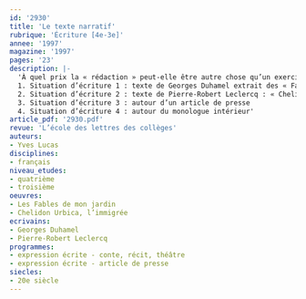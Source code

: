 ```yaml
---
id: '2930'
title: 'Le texte narratif'
rubrique: 'Écriture [4e-3e]'
annee: '1997'
magazine: '1997'
pages: '23'
description: |-
  'À quel prix la « rédaction » peut-elle être autre chose qu’un exercice qui désole les élèves ? Donner envie d’écrire en proposant des sujets motivants est une nécessité. Mais cela ne suffit pas. Les problèmes sont toujours les mêmes : il faut procéder aux réglages techniques adéquats avant de raconter quoi que ce soit. Rien de nouveau… À ceci près que cette réflexion sur les moyens de dire n’a pas à être imposée de l’extérieur, mais doit répondre aux besoins immédiats de l’apprenant. En conséquence, les travaux seront portés à la connaissance des élèves non en fin mais en cours, voire en début de séquence pédagogique. Chaque sujet sera motivé par un document écrit ou visuel pour amener la classe à s’interroger sur les procédures textuelles à mettre en œuvre. Une fois qu’aura été déterminé un cadre d’action précis, chacun développera les éléments thématiques qui lui paraissent les plus appropriés. Pour éviter l’éparpillement, cette série sera axée sur la place de la subjectivité dans le « discours ».
  1. Situation d’écriture 1 : texte de Georges Duhamel extrait des « Fables de mon jardin »
  2. Situation d’écriture 2 : texte de Pierre-Robert Leclercq : « Chelidon Urbica, l’immigrée »
  3. Situation d’écriture 3 : autour d’un article de presse
  4. Situation d’écriture 4 : autour du monologue intérieur'
article_pdf: '2930.pdf'
revue: 'L’école des lettres des collèges'
auteurs:
- Yves Lucas
disciplines:
- français
niveau_etudes:
- quatrième
- troisième
oeuvres:
- Les Fables de mon jardin
- Chelidon Urbica, l’immigrée
ecrivains:
- Georges Duhamel
- Pierre-Robert Leclercq
programmes:
- expression écrite - conte, récit, théâtre
- expression écrite - article de presse
siecles:
- 20e siècle
---
```

